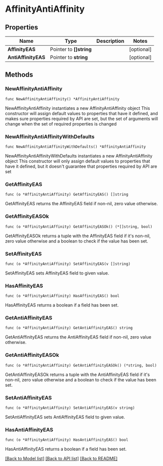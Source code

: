 # AffinityAntiAffinity

## Properties

Name | Type | Description | Notes
------------ | ------------- | ------------- | -------------
**AffinityEAS** | Pointer to **[]string** |  | [optional] 
**AntiAffinityEAS** | Pointer to **string** |  | [optional] 

## Methods

### NewAffinityAntiAffinity

`func NewAffinityAntiAffinity() *AffinityAntiAffinity`

NewAffinityAntiAffinity instantiates a new AffinityAntiAffinity object
This constructor will assign default values to properties that have it defined,
and makes sure properties required by API are set, but the set of arguments
will change when the set of required properties is changed

### NewAffinityAntiAffinityWithDefaults

`func NewAffinityAntiAffinityWithDefaults() *AffinityAntiAffinity`

NewAffinityAntiAffinityWithDefaults instantiates a new AffinityAntiAffinity object
This constructor will only assign default values to properties that have it defined,
but it doesn't guarantee that properties required by API are set

### GetAffinityEAS

`func (o *AffinityAntiAffinity) GetAffinityEAS() []string`

GetAffinityEAS returns the AffinityEAS field if non-nil, zero value otherwise.

### GetAffinityEASOk

`func (o *AffinityAntiAffinity) GetAffinityEASOk() (*[]string, bool)`

GetAffinityEASOk returns a tuple with the AffinityEAS field if it's non-nil, zero value otherwise
and a boolean to check if the value has been set.

### SetAffinityEAS

`func (o *AffinityAntiAffinity) SetAffinityEAS(v []string)`

SetAffinityEAS sets AffinityEAS field to given value.

### HasAffinityEAS

`func (o *AffinityAntiAffinity) HasAffinityEAS() bool`

HasAffinityEAS returns a boolean if a field has been set.

### GetAntiAffinityEAS

`func (o *AffinityAntiAffinity) GetAntiAffinityEAS() string`

GetAntiAffinityEAS returns the AntiAffinityEAS field if non-nil, zero value otherwise.

### GetAntiAffinityEASOk

`func (o *AffinityAntiAffinity) GetAntiAffinityEASOk() (*string, bool)`

GetAntiAffinityEASOk returns a tuple with the AntiAffinityEAS field if it's non-nil, zero value otherwise
and a boolean to check if the value has been set.

### SetAntiAffinityEAS

`func (o *AffinityAntiAffinity) SetAntiAffinityEAS(v string)`

SetAntiAffinityEAS sets AntiAffinityEAS field to given value.

### HasAntiAffinityEAS

`func (o *AffinityAntiAffinity) HasAntiAffinityEAS() bool`

HasAntiAffinityEAS returns a boolean if a field has been set.


[[Back to Model list]](../README.md#documentation-for-models) [[Back to API list]](../README.md#documentation-for-api-endpoints) [[Back to README]](../README.md)


